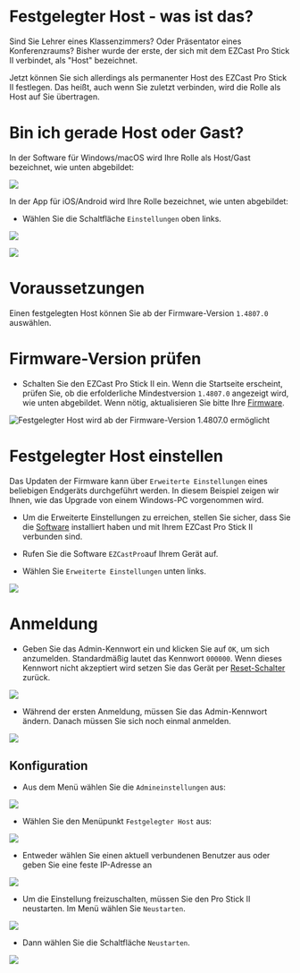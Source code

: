 # Festgelegter Host - was ist das?

Sind Sie Lehrer eines Klassenzimmers? Oder Präsentator eines Konferenzraums? Bisher wurde der erste, der sich mit dem EZCast Pro Stick II verbindet, als "Host" bezeichnet.

Jetzt können Sie sich allerdings als permanenter Host des EZCast Pro Stick II festlegen. Das heißt, auch wenn Sie zuletzt verbinden, wird die Rolle als Host auf Sie übertragen.

# Bin ich gerade Host oder Gast?

In der Software für Windows/macOS wird Ihre Rolle als Host/Gast bezeichnet, wie unten abgebildet:

![](/images/AppRolle-Host.png)

In der App für iOS/Android wird Ihre Rolle bezeichnet, wie unten abgebildet:

* Wählen Sie die Schaltfläche `Einstellungen` oben links.

![](/images/iOS_settings.jpg)

![](/images/ProIIStick_Gast.jpg)

# Voraussetzungen

Einen festgelegten Host können Sie ab der Firmware-Version `1.4807.0` auswählen.

# Firmware-Version prüfen

* Schalten Sie den EZCast Pro Stick II ein. Wenn die Startseite erscheint, prüfen Sie, ob die erfolderliche Mindestversion `1.4807.0` angezeigt wird, wie unten abgebildet. Wenn nötig, aktualisieren Sie bitte Ihre [Firmware](firmware-upgrade.md).

![Festgelegter Host wird ab der Firmware-Version 1.4807.0 ermöglicht](/images/ProIIStick_Firmware-Version.1.8617.18.png)

# Festgelegter Host einstellen

Das Updaten der Firmware kann über `Erweiterte Einstellungen` eines beliebigen Endgeräts durchgeführt werden. In diesem Beispiel zeigen wir Ihnen, wie das Upgrade von einem Windows-PC vorgenommen wird.

* Um die Erweiterte Einstellungen zu erreichen, stellen Sie sicher, dass Sie die [Software](quickstart.md#InstallSoftware) installiert haben und mit Ihrem EZCast Pro Stick II verbunden sind.

* Rufen Sie die Software `EZCastPro`auf Ihrem Gerät auf.

* Wählen Sie `Erweiterte Einstellungen` unten links.

![](/images/ProII-Win-App-Advanced-Settings.png)

# Anmeldung

* Geben Sie das Admin-Kennwort ein und klicken Sie auf `OK`, um sich anzumelden. Standardmäßig lautet das Kennwort `000000`. Wenn dieses Kennwort nicht akzeptiert wird setzen Sie das Gerät per [Reset-Schalter](reset.md#zurücksetzen-per-reset-schalter) zurück.

![](/images/EZCastII_Login.png)

* Während der ersten Anmeldung, müssen Sie das Admin-Kennwort ändern. Danach müssen Sie sich noch einmal anmelden.

![](/images/new_password.png)

## Konfiguration

* Aus dem Menü wählen Sie die `Admineinstellungen` aus:

![](/images/ezcastpro.II.select.admineinstellungen.png)

* Wählen Sie den Menüpunkt `Festgelegter Host` aus:

![](/images/ezcastpro.II.admineinstellungen.fixedhost.png)

* Entweder wählen Sie einen aktuell verbundenen Benutzer aus oder geben Sie eine feste IP-Adresse an

![](/images/ProIIStick_Fixedhost.Select.png)

* Um die Einstellung freizuschalten, müssen Sie den Pro Stick II neustarten. Im Menü wählen Sie `Neustarten`.

![](/images/prostickII_menu.neustart.png)

* Dann wählen Sie die Schaltfläche `Neustarten`.

![](/images/restart.jpg)


